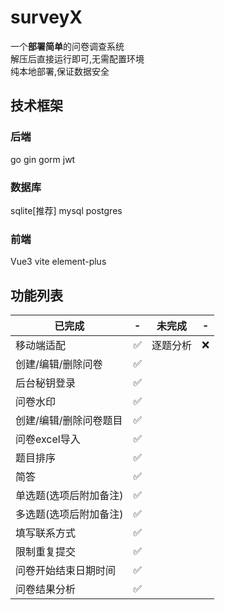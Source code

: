 # surveyX

一个**部署简单**的问卷调查系统  
解压后直接运行即可,无需配置环境  
纯本地部署,保证数据安全

## 技术框架

### 后端
go gin gorm jwt 

### 数据库
sqlite[推荐]  mysql  postgres
 
### 前端
Vue3 vite element-plus


## 功能列表
| 已完成 | - | 未完成 | - |
| - | - |- | - |
| 移动端适配                      | ✅ |   逐题分析 | ❌ |
| 创建/编辑/删除问卷               | ✅ |  
| 后台秘钥登录                     | ✅ | 
| 问卷水印                        | ✅ | 
| 创建/编辑/删除问卷题目            | ✅ |
| 问卷excel导入                   | ✅ |
| 题目排序                        | ✅ |
| 简答                           | ✅ |
| 单选题(选项后附加备注)            | ✅ |
| 多选题(选项后附加备注)            | ✅ |
| 填写联系方式                     | ✅ |
| 限制重复提交                     | ✅ |
| 问卷开始结束日期时间              | ✅ |
| 问卷结果分析                     | ✅ |



